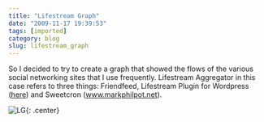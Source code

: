 ```yaml
---
title: "Lifestream Graph"
date: "2009-11-17 19:39:53"
tags: [imported]
category: blog
slug: lifestream_graph
---
```


So I decided to try to create a graph that showed the flows of the various social networking sites that I use frequently. Lifestream Aggregator in this case refers to three things: Friendfeed, Lifestream Plugin for Wordpress (<a href="https://blog.mcstudios.net/lifestream">here</a>) and Sweetcron (<a href="https://www.markphilpot.net">www.markphilpot.net</a>).

![LG]({filename}/images/2009/sn1.png){: .center}
